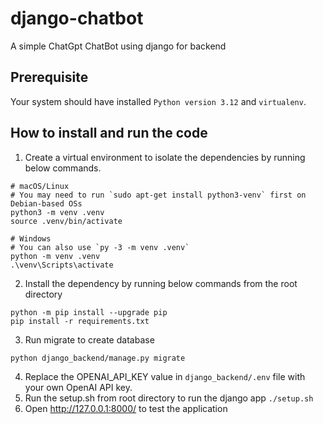 # django-chatbot
A simple ChatGpt ChatBot using django for backend

## Prerequisite
Your system should have installed ```Python version 3.12``` and ```virtualenv```.

## How to install and run the code
1. Create a virtual environment to isolate the dependencies by running below commands.
```
# macOS/Linux
# You may need to run `sudo apt-get install python3-venv` first on Debian-based OSs
python3 -m venv .venv
source .venv/bin/activate

# Windows
# You can also use `py -3 -m venv .venv`
python -m venv .venv
.\venv\Scripts\activate
```
2. Install the dependency by running below commands from the root directory
```
python -m pip install --upgrade pip
pip install -r requirements.txt
```
3. Run migrate to create database
```
python django_backend/manage.py migrate
```
4. Replace the OPENAI_API_KEY value in ```django_backend/.env``` file with your own OpenAI API key.  
5. Run the setup.sh from root directory to run the django app
```./setup.sh```
6. Open http://127.0.0.1:8000/ to test the application


